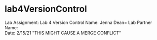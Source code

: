 # lab4VersionControl
Lab Assignment: Lab 4 Version Control
Name: Jenna Dean=
Lab Partner Name:   
Date: 2/15/21
"THIS MIGHT CAUSE A MERGE CONFLICT"
